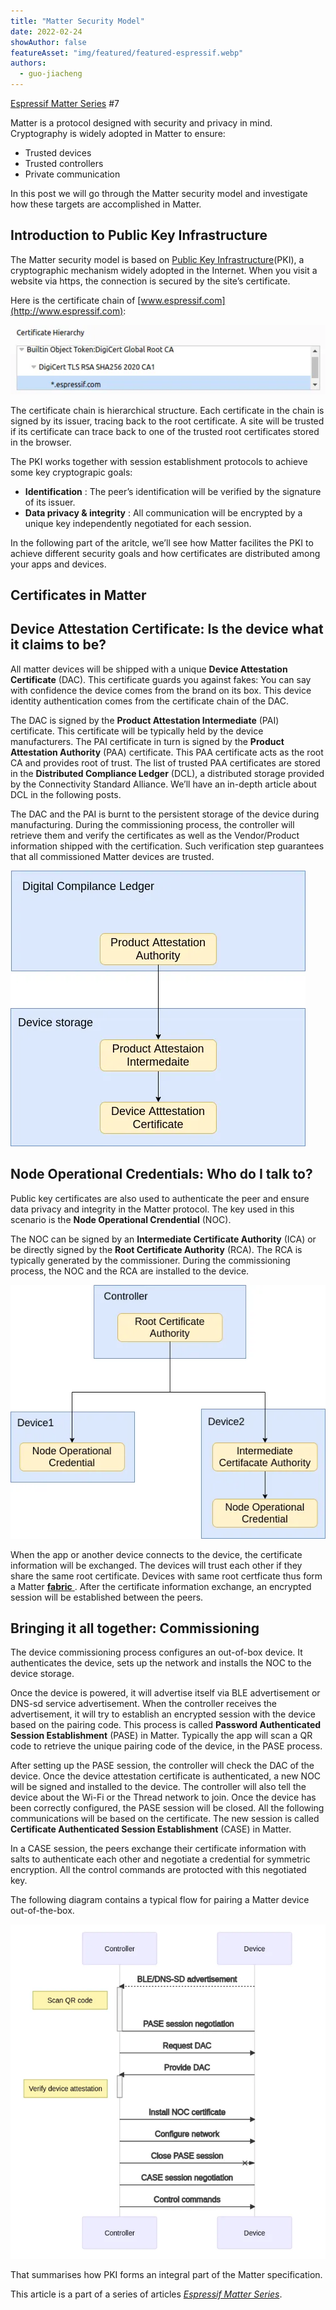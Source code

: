 ```yaml
---
title: "Matter Security Model"
date: 2022-02-24
showAuthor: false
featureAsset: "img/featured/featured-espressif.webp"
authors:
  - guo-jiacheng
---
```

[Espressif Matter Series](/matter-38ccf1d60bcd) #7

Matter is a protocol designed with security and privacy in mind. Cryptography is widely adopted in Matter to ensure:

- Trusted devices
- Trusted controllers
- Private communication

In this post we will go through the Matter security model and investigate how these targets are accomplished in Matter.

## Introduction to Public Key Infrastructure

The Matter security model is based on [Public Key Infrastructure](https://en.wikipedia.org/wiki/Public_key_infrastructure)(PKI), a cryptographic mechanism widely adopted in the Internet. When you visit a website via https, the connection is secured by the site’s certificate.

Here is the certificate chain of [www.espressif.com](http://www.espressif.com):

![](img/matter-1.webp)

The certificate chain is hierarchical structure. Each certificate in the chain is signed by its issuer, tracing back to the root certificate. A site will be trusted if its certificate can trace back to one of the trusted root certificates stored in the browser.

The PKI works together with session establishment protocols to achieve some key cryptograpic goals:

- __Identification__ : The peer’s identification will be verified by the signature of its issuer.
- __Data privacy & integrity__ : All communication will be encrypted by a unique key independently negotiated for each session.

In the following part of the aritcle, we’ll see how Matter facilites the PKI to achieve different security goals and how certificates are distributed among your apps and devices.

## Certificates in Matter

## Device Attestation Certificate: Is the device what it claims to be?

All matter devices will be shipped with a unique __Device Attestation Certificate__  (DAC). This certificate guards you against fakes: You can say with confidence the device comes from the brand on its box. This device identity authentication comes from the certificate chain of the DAC.

The DAC is signed by the __Product Attestation Intermediate__  (PAI) certificate. This certificate will be typically held by the device manufacturers. The PAI certificate in turn is signed by the __Product Attestation Authority__ (PAA) certificate. This PAA certificate acts as the root CA and provides root of trust. The list of trusted PAA certificates are stored in the __Distributed Compliance Ledger__ (DCL), a distributed storage provided by the Connectivity Standard Alliance. We’ll have an in-depth article about DCL in the following posts.

The DAC and the PAI is burnt to the persistent storage of the device during manufacturing. During the commissioning process, the controller will retrieve them and verify the certificates as well as the Vendor/Product information shipped with the certification. Such verification step guarantees that all commissioned Matter devices are trusted.

![](img/matter-2.webp)

## Node Operational Credentials: Who do I talk to?

Public key certificates are also used to authenticate the peer and ensure data privacy and integrity in the Matter protocol. The key used in this scenario is the __Node Operational Crendential__  (NOC).

The NOC can be signed by an __Intermediate Certificate Authority__  (ICA) or be directly signed by the __Root Certificate Authority__ (RCA). The RCA is typically generated by the commissioner. During the commissioning process, the NOC and the RCA are installed to the device.

![](img/matter-3.webp)

When the app or another device connects to the device, the certificate information will be exchanged. The devices will trust each other if they share the same root certificate. Devices with same root certficate thus form a Matter [__fabric__ ](/matter-multi-admin-identifiers-and-fabrics-a291371af365). After the certificate information exchange, an encrypted session will be established between the peers.

## Bringing it all together: Commissioning

The device commissioning process configures an out-of-box device. It authenticates the device, sets up the network and installs the NOC to the device storage.

Once the device is powered, it will advertise itself via BLE advertisement or DNS-sd service advertisement. When the controller receives the advertisement, it will try to establish an encrypted session with the device based on the pairing code. This process is called __Password Authenticated Session Establishment__  (PASE) in Matter. Typically the app will scan a QR code to retrieve the unique pairing code of the device, in the PASE process.

After setting up the PASE session, the controller will check the DAC of the device. Once the device attestation certificate is authenticated, a new NOC will be signed and installed to the device. The controller will also tell the device about the Wi-Fi or the Thread network to join. Once the device has been correctly configured, the PASE session will be closed. All the following communications will be based on the certificate. The new session is called __Certificate Authenticated Session Establishment__  (CASE) in Matter.

In a CASE session, the peers exchange their certificate information with salts to authenticate each other and negotiate a credential for symmetric encryption. All the control commands are protocted with this negotiated key.

The following diagram contains a typical flow for pairing a Matter device out-of-the-box.

![](img/matter-4.webp)

That summarises how PKI forms an integral part of the Matter specification.

This article is a part of a series of articles [*Espressif Matter Series*](/matter-38ccf1d60bcd).
